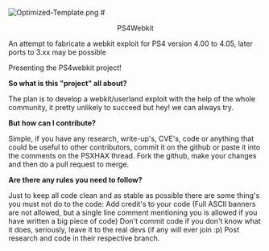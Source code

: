 ![Optimized-Template.png](https://s30.postimg.org/7wes043ox/Untitled_1.png)
#<center> PS4Webkit</center>

An attempt to fabricate a webkit exploit for PS4 version 4.00 to 4.05, later ports to 3.xx may be possible

Presenting the PS4webkit project!

**So what is this "project" all about?**

The plan is to develop a webkit/userland exploit with the help of the whole community, it pretty unlikely to succeed but hey! we can always try.​

**But how can I contribute?**

Simple, if you have any research, write-up's, CVE's, code or anything that could be useful to other contributors, commit it on the github or paste it into the comments on the PSXHAX thread.
Fork the github, make your changes and then do a pull request to merge.

**Are there any rules you need to follow?**

Just to keep all code clean and as stable as possible there are some thing's you must not do to the code: 
Add credit's to your code (Full ASCII banners are not allowed, but a single line comment mentioning you is allowed if you have written a big piece of code)
Don't commit code if you don't know what it does, seriously, leave it to the real devs (if any will ever join :p)
Post research and code in their respective branch.
